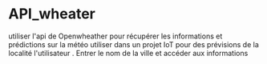 # API_wheater
utiliser l'api de Openwheather pour récupérer les informations et prédictions sur la météo
utiliser dans un projet IoT pour des prévisions de la localité l'utilisateur .
Entrer le nom de la ville et accéder aux informations
